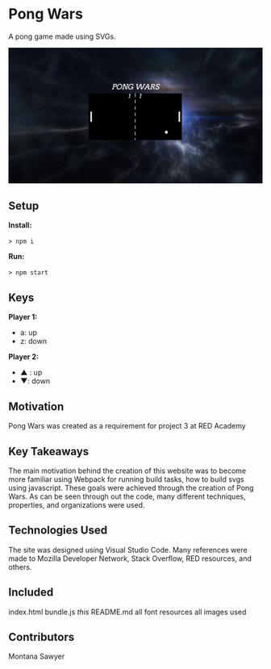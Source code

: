 # Pong Wars

A pong game made using SVGs.

![alt text](screenshot.png "Pong Game")

## Setup

**Install:**

`> npm i`

**Run:**

`> npm start`

## Keys

**Player 1:**
* a: up
* z: down

**Player 2:**
* ▲ : up
* ▼: down

## Motivation
Pong Wars was created as a requirement for project 3 at RED Academy 

## Key Takeaways
The main motivation behind the creation of this website was to become more familiar using Webpack for running build tasks, how to build svgs using javascript. These goals were achieved through the creation of Pong Wars. As can be seen through out the code, many different techniques, properties, and organizations were used.

## Technologies Used
The site was designed using Visual Studio Code. Many references were made to Mozilla Developer Network, Stack Overflow, RED resources, and others. 

## Included
index.html
bundle.js
*this* README.md
all font resources
all images used

## Contributors
Montana Sawyer